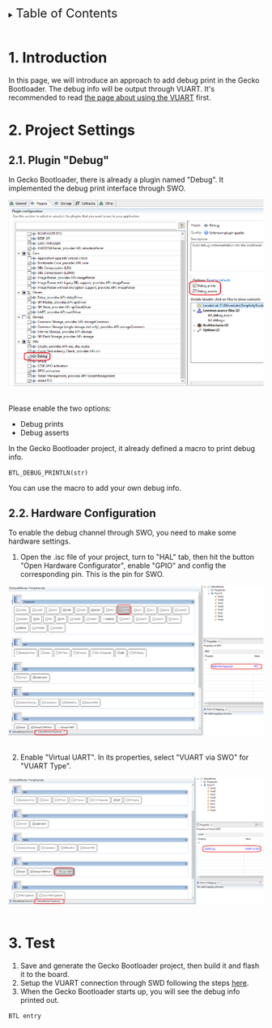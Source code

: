 <details>
<summary><font size=5>Table of Contents</font> </summary>
&nbsp;  

- [1. Introduction](#1-introduction)
- [2. Project Settings](#2-project-settings)
  - [2.1. Plugin "Debug"](#21-plugin-debug)
  - [2.2. Hardware Configuration](#22-hardware-configuration)
- [3. Test](#3-test)


</details>
&nbsp; 

# 1. Introduction
In this page, we will introduce an approach to add debug print in the Gecko Bootloader. The debug info will be output through VUART. It's recommended to read [the page about using the VUART](Debugging-With-VUART) first.


# 2. Project Settings
## 2.1. Plugin "Debug"
In Gecko Bootloader, there is already a plugin named "Debug". It implemented the debug print interface through SWO.  

<div align="center">
  <img src="files/ZB-Zigbee-Debugging-Bootloader/plugin-debug.png">  
</div>  
</br>

Please enable the two options:
- Debug prints
- Debug asserts

In the Gecko Bootloader project, it already defined a macro to print debug info.
```
BTL_DEBUG_PRINTLN(str)
```

You can use the macro to add your own debug info.

## 2.2. Hardware Configuration
To enable the debug channel through SWO, you need to make some hardware settings.

1. Open the .isc file of your project, turn to "HAL" tab, then hit the button "Open Hardware Configurator", enable "GPIO" and config the corresponding pin. This is the pin for SWO.

<div align="center">
  <img src="files/ZB-Zigbee-Debugging-Bootloader/hw-config-swo.png">  
</div>  
</br>

2. Enable "Virtual UART". In its properties, select "VUART via SWO" for "VUART Type".

<div align="center">
  <img src="files/ZB-Zigbee-Debugging-Bootloader/hw-config-vuart.png">  
</div>  
</br>


# 3. Test
1. Save and generate the Gecko Bootloader project, then build it and flash it to the board.
2. Setup the VUART connection through SWD following the steps [here](Debugging-With-VUART).
3. When the Gecko Bootloader starts up, you will see the debug info printed out.
```
BTL entry
```

